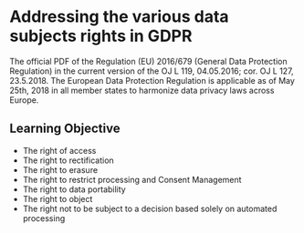 # Addressing the various data subjects rights in GDPR

The official PDF of the Regulation (EU) 2016/679 (General Data Protection Regulation) in the current version of the OJ L 119, 04.05.2016; cor. OJ L 127, 23.5.2018. The European Data Protection Regulation is applicable as of May 25th, 2018 in all member states to harmonize data privacy laws across Europe. 

## Learning Objective
- The right of access
- The right to rectification
- The right to erasure
- The right to restrict processing and Consent Management
- The right to data portability
- The right to object
- The right not to be subject to a decision based solely on automated processing
